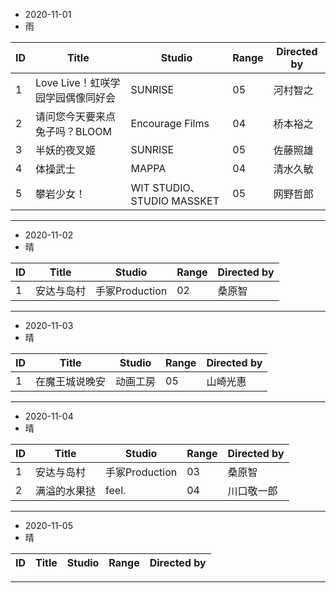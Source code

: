 - 2020-11-01
- 雨

ID|Title|Studio|Range|Directed by
---|---|---|---|---
1|Love Live！虹咲学园学园偶像同好会|SUNRISE|05|河村智之
2|请问您今天要来点兔子吗？BLOOM|Encourage Films|04|桥本裕之
3|半妖的夜叉姬|SUNRISE|05|佐藤照雄
4|体操武士|MAPPA|04|清水久敏
5|攀岩少女！|WIT STUDIO、STUDIO MASSKET|05|网野哲郎

> 
---
- 2020-11-02
- 晴

ID|Title|Studio|Range|Directed by
---|---|---|---|---
1|安达与岛村|手冢Production|02|桑原智

> 
---
- 2020-11-03
- 晴

ID|Title|Studio|Range|Directed by
---|---|---|---|---
1|在魔王城说晚安|动画工房|05|山崎光惠


> 
---
- 2020-11-04
- 晴

ID|Title|Studio|Range|Directed by
---|---|---|---|---
1|安达与岛村|手冢Production|03|桑原智
2|满溢的水果挞|feel.|04|川口敬一郎

> 
---
- 2020-11-05
- 晴

ID|Title|Studio|Range|Directed by
---|---|---|---|---

> 
---
